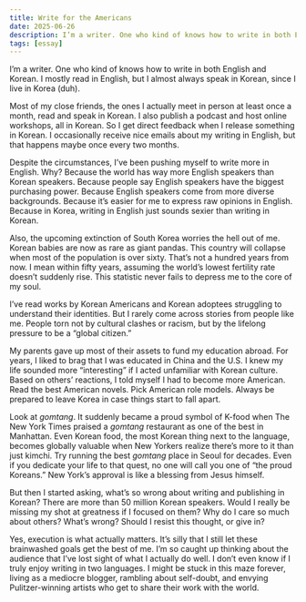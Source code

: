 ```yaml
---
title: Write for the Americans
date: 2025-06-26
description: I’m a writer. One who kind of knows how to write in both English and Korean.
tags: [essay]
---
```


I’m a writer. One who kind of knows how to write in both English and Korean. I mostly read in English, but I almost always speak in Korean, since I live in Korea (duh).

Most of my close friends, the ones I actually meet in person at least once a month, read and speak in Korean. I also publish a podcast and host online workshops, all in Korean. So I get direct feedback when I release something in Korean. I occasionally receive nice emails about my writing in English, but that happens maybe once every two months.

Despite the circumstances, I’ve been pushing myself to write more in English. Why? Because the world has way more English speakers than Korean speakers. Because people say English speakers have the biggest purchasing power. Because English speakers come from more diverse backgrounds. Because it’s easier for me to express raw opinions in English. Because in Korea, writing in English just sounds sexier than writing in Korean.

Also, the upcoming extinction of South Korea worries the hell out of me. Korean babies are now as rare as giant pandas. This country will collapse when most of the population is over sixty. That’s not a hundred years from now. I mean within fifty years, assuming the world’s lowest fertility rate doesn’t suddenly rise. This statistic never fails to depress me to the core of my soul.

I’ve read works by Korean Americans and Korean adoptees struggling to understand their identities. But I rarely come across stories from people like me. People torn not by cultural clashes or racism, but by the lifelong pressure to be a “global citizen.”

My parents gave up most of their assets to fund my education abroad. For years, I liked to brag that I was educated in China and the U.S. I knew my life sounded more “interesting” if I acted unfamiliar with Korean culture. Based on others’ reactions, I told myself I had to become more American. Read the best American novels. Pick American role models. Always be prepared to leave Korea in case things start to fall apart.

Look at *gomtang*. It suddenly became a proud symbol of K-food when The New York Times praised a *gomtang* restaurant as one of the best in Manhattan. Even Korean food, the most Korean thing next to the language, becomes globally valuable when New Yorkers realize there’s more to it than just kimchi. Try running the best *gomtang* place in Seoul for decades. Even if you dedicate your life to that quest, no one will call you one of “the proud Koreans.” New York’s approval is like a blessing from Jesus himself.

But then I started asking, what’s so wrong about writing and publishing in Korean? There are more than 50 million Korean speakers. Would I really be missing my shot at greatness if I focused on them? Why do I care so much about others? What’s wrong? Should I resist this thought, or give in?

Yes, execution is what actually matters. It’s silly that I still let these brainwashed goals get the best of me. I’m so caught up thinking about the audience that I’ve lost sight of what I actually do well. I don’t even know if I truly enjoy writing in two languages. I might be stuck in this maze forever, living as a mediocre blogger, rambling about self-doubt, and envying Pulitzer-winning artists who get to share their work with the world.